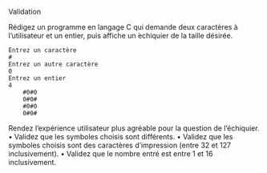 Validation

  Rédigez un programme en langage C qui demande deux caractères à l’utilisateur et un entier, puis affiche un  ́echiquier de la taille désirée.

    Entrez un caractère
    #
    Entrez un autre caractère 
    0
    Entrez un entier
    4
        #0#0 
        0#0# 
        #0#0 
        0#0#

  Rendez l’expérience utilisateur plus agréable pour la question de l’échiquier.
  • Validez que les symboles choisis sont différents.
  • Validez que les symboles choisis sont des caractères d’impression (entre 32 et 127 inclusivement).
  • Validez que le nombre entré est entre 1 et 16 inclusivement.
